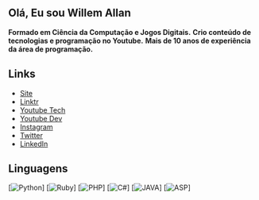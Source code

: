 ## Olá, Eu sou Willem Allan 

**Formado em Ciência da Computação e Jogos Digitais.**
**Crio conteúdo de tecnologias e programação no Youtube.**
**Mais de 10 anos de experiência da área de programação.**

## Links 

- [Site](https://willemallan.com.br/)
- [Linktr](https://linktr.ee/wiskton)
- [Youtube Tech](http://youtube.com/wiskton)
- [Youtube Dev](https://www.youtube.com/channel/UCsz1LhbGTSEdjt0fJTJSU_w)
- [Instagram](http://instagram.com/wiskton)
- [Twitter](http://twitter.com/wiskton)
- [LinkedIn](https://www.linkedin.com/in/willemallan/)

## Linguagens 

[![Python](https://bootstrap-slack.herokuapp.com/badge.svg)]
[![Ruby](https://bootstrap-slack.herokuapp.com/badge.svg)]
[![PHP](https://bootstrap-slack.herokuapp.com/badge.svg)]
[![C#](https://bootstrap-slack.herokuapp.com/badge.svg)]
[![JAVA](https://bootstrap-slack.herokuapp.com/badge.svg)]
[![ASP](https://bootstrap-slack.herokuapp.com/badge.svg)]

<!--
**wiskton/wiskton** is a ✨ _special_ ✨ repository because its `README.md` (this file) appears on your GitHub profile.

Here are some ideas to get you started:

- 🔭 I’m currently working on Bild/Vitta
- 🌱 I’m currently learning ...
- 👯 I’m looking to collaborate on ...
- 🤔 I’m looking for help with ...
- 💬 Ask me about ...
- 📫 How to reach me: ...
- 😄 Pronouns: ...
- ⚡ Fun fact: ...
-->
